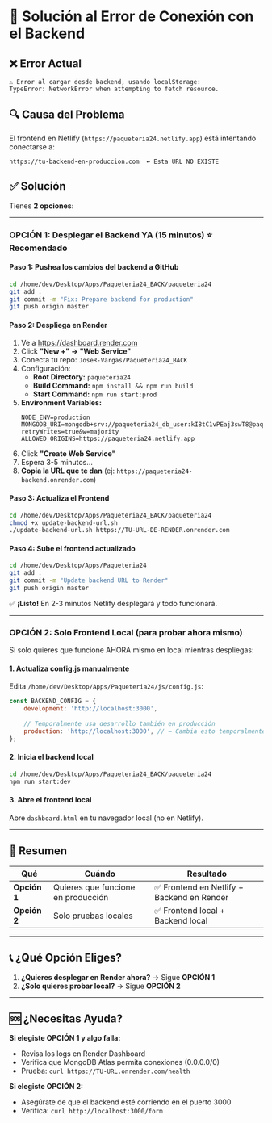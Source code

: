 # 🚀 Solución al Error de Conexión con el Backend

## ❌ Error Actual

```
⚠️ Error al cargar desde backend, usando localStorage: 
TypeError: NetworkError when attempting to fetch resource.
```

## 🔍 Causa del Problema

El frontend en Netlify (`https://paqueteria24.netlify.app`) está intentando conectarse a:
```
https://tu-backend-en-produccion.com  ← Esta URL NO EXISTE
```

## ✅ Solución

Tienes **2 opciones:**

---

### **OPCIÓN 1: Desplegar el Backend YA (15 minutos)** ⭐ Recomendado

#### Paso 1: Pushea los cambios del backend a GitHub

```bash
cd /home/dev/Desktop/Apps/Paqueteria24_BACK/paqueteria24
git add .
git commit -m "Fix: Prepare backend for production"
git push origin master
```

#### Paso 2: Despliega en Render

1. Ve a https://dashboard.render.com
2. Click **"New +" → "Web Service"**
3. Conecta tu repo: `JoseR-Vargas/Paqueteria24_BACK`
4. Configuración:
   - **Root Directory:** `paqueteria24`
   - **Build Command:** `npm install && npm run build`
   - **Start Command:** `npm run start:prod`
5. **Environment Variables:**
   ```
   NODE_ENV=production
   MONGODB_URI=mongodb+srv://paqueteria24_db_user:kI8tC1vPEaj3swT8@paqueteria24.5utnuoj.mongodb.net/paqueteria24_prod?retryWrites=true&w=majority
   ALLOWED_ORIGINS=https://paqueteria24.netlify.app
   ```
6. Click **"Create Web Service"**
7. Espera 3-5 minutos...
8. **Copia la URL que te dan** (ej: `https://paqueteria24-backend.onrender.com`)

#### Paso 3: Actualiza el Frontend

```bash
cd /home/dev/Desktop/Apps/Paqueteria24_BACK/paqueteria24
chmod +x update-backend-url.sh
./update-backend-url.sh https://TU-URL-DE-RENDER.onrender.com
```

#### Paso 4: Sube el frontend actualizado

```bash
cd /home/dev/Desktop/Apps/Paqueteria24
git add .
git commit -m "Update backend URL to Render"
git push origin master
```

✅ **¡Listo!** En 2-3 minutos Netlify desplegará y todo funcionará.

---

### **OPCIÓN 2: Solo Frontend Local (para probar ahora mismo)**

Si solo quieres que funcione AHORA mismo en local mientras despliegas:

#### 1. Actualiza config.js manualmente

Edita `/home/dev/Desktop/Apps/Paqueteria24/js/config.js`:

```javascript
const BACKEND_CONFIG = {
    development: 'http://localhost:3000',
    
    // Temporalmente usa desarrollo también en producción
    production: 'http://localhost:3000', // ← Cambia esto temporalmente
};
```

#### 2. Inicia el backend local

```bash
cd /home/dev/Desktop/Apps/Paqueteria24_BACK/paqueteria24
npm run start:dev
```

#### 3. Abre el frontend local

Abre `dashboard.html` en tu navegador local (no en Netlify).

---

## 🎯 Resumen

| Qué | Cuándo | Resultado |
|-----|--------|-----------|
| **Opción 1** | Quieres que funcione en producción | ✅ Frontend en Netlify + Backend en Render |
| **Opción 2** | Solo pruebas locales | ✅ Frontend local + Backend local |

---

## 📞 ¿Qué Opción Eliges?

1. **¿Quieres desplegar en Render ahora?** → Sigue **OPCIÓN 1**
2. **¿Solo quieres probar local?** → Sigue **OPCIÓN 2**

---

## 🆘 ¿Necesitas Ayuda?

**Si elegiste OPCIÓN 1 y algo falla:**
- Revisa los logs en Render Dashboard
- Verifica que MongoDB Atlas permita conexiones (0.0.0.0/0)
- Prueba: `curl https://TU-URL.onrender.com/health`

**Si elegiste OPCIÓN 2:**
- Asegúrate de que el backend esté corriendo en el puerto 3000
- Verifica: `curl http://localhost:3000/form`

